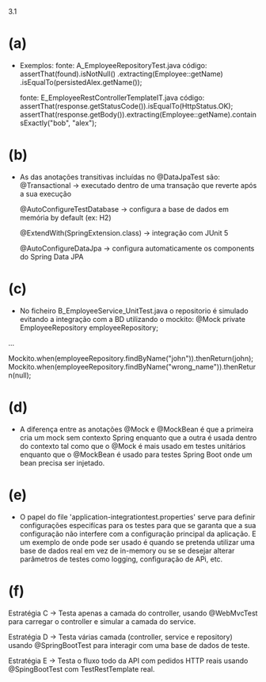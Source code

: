 3.1

# (a)

* Exemplos:
    fonte: A_EmployeeRepositoryTest.java
    código:
        assertThat(found).isNotNull()
                 .extracting(Employee::getName)
                 .isEqualTo(persistedAlex.getName());

    fonte: E_EmployeeRestControllerTemplateIT.java 
    código:
        assertThat(response.getStatusCode()).isEqualTo(HttpStatus.OK);
        assertThat(response.getBody()).extracting(Employee::getName).containsExactly("bob", "alex");

# (b)

* As das anotações transitivas incluídas no @DataJpaTest são:
    @Transactional -> executado dentro de uma transação que reverte após a sua execução

    @AutoConfigureTestDatabase -> configura a base de dados em memória by default (ex: H2)

    @ExtendWith(SpringExtension.class) -> integração com JUnit 5

    @AutoConfigureDataJpa -> configura automaticamente os components do Spring Data JPA

# (c)

* No ficheiro B_EmployeeService_UnitTest.java o repositorio é simulado evitando a integração com a BD utilizando o mockito:
@Mock
private EmployeeRepository employeeRepository;

...

Mockito.when(employeeRepository.findByName("john")).thenReturn(john);
Mockito.when(employeeRepository.findByName("wrong_name")).thenReturn(null);

# (d)

* A diferença entre as anotações @Mock e @MockBean é que a primeira cria um mock sem contexto Spring enquanto que a outra é usada dentro do contexto tal como que o @Mock é mais usado em testes unitários enquanto que o @MockBean é usado para testes Spring Boot onde um bean precisa ser injetado.

# (e)

* O papel do file 'application-integrationtest.properties' serve para definir configurações especifícas para os testes para que se garanta que a sua configuração não interfere com a configuração principal da aplicação. E um exemplo de onde pode ser usado é quando se pretenda utilizar uma base de dados real em vez de in-memory ou se se desejar alterar parâmetros de testes como logging, configuração de APi, etc.

# (f)

Estratégia C -> Testa apenas a camada do controller, usando @WebMvcTest para carregar o controller e simular a camada do service.

Estratégia D -> Testa várias camada (controller, service e repository) usando @SpringBootTest para interagir com uma base de dados de teste.

Estratégia E -> Testa o fluxo todo da API com pedidos HTTP reais usando @SpingBootTest com TestRestTemplate real.